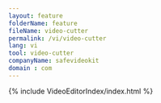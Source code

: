 ```yaml
---
layout: feature
folderName: feature
fileName: video-cutter
permalink: /vi/video-cutter
lang: vi
tool: video-cutter
companyName: safevideokit
domain : com
---
```


{% include VideoEditorIndex/index.html %}

   